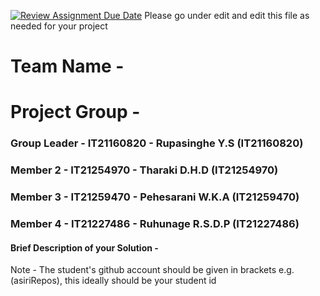 [![Review Assignment Due Date](https://classroom.github.com/assets/deadline-readme-button-24ddc0f5d75046c5622901739e7c5dd533143b0c8e959d652212380cedb1ea36.svg)](https://classroom.github.com/a/2d9khxo6)
Please go under edit and edit this file as needed for your project

# Team Name -

# Project Group -

### Group Leader - IT21160820 - Rupasinghe Y.S (IT21160820)

### Member 2 - IT21254970 - Tharaki D.H.D (IT21254970)

### Member 3 - IT21259470 - Pehesarani W.K.A (IT21259470)

### Member 4 - IT21227486 - Ruhunage R.S.D.P (IT21227486)

#### Brief Description of your Solution -

Note - The student's github account should be given in brackets e.g. (asiriRepos), this ideally should be your student id
